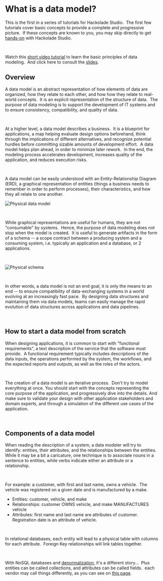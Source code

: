 # What is a data model?

This is the first in a series of tutorials for Hackolade Studio.&nbsp; The first few tutorials cover basic concepts to provide a complete and progressive picture.&nbsp; If these concepts are known to you, you may skip directly to get [hands-on](<Createyourfirstdatamodel.md>) with Hackolade Studio.

&nbsp;

Watch this [short video tutorial](<https://community.hackolade.com/slides/slide/part-1-what-is-a-data-model-3> "target=\"\_blank\"") to learn the basic principles of data modeling.&nbsp; And click here to consult the [slides](<https://www.slideshare.net/PascalDesmarets1/hackolade-tutorial-part-1-what-is-a-data-model> "target=\"\_blank\"").

## Overview

A data model is an abstract representation of how elements of data are organized, how they relate to each other, and how how they relate to real-world concepts.&nbsp; It is an explicit representation of the structure of data.&nbsp; The purpose of data modeling is to support the development of IT systems and to ensure consistency, compatibility, and quality of data. &nbsp;

&nbsp;

At a higher level, a data model describes a business.&nbsp; It is a blueprint for applications, a map helping evaluate design options beforehand, think through the implications of different alternatives, and recognize potential hurdles before committing sizable amounts of development effort.&nbsp; A data model helps plan ahead, in order to minimize later rework.&nbsp; In the end, the modeling process accelerates development, increases quality of the application, and reduces execution risks. &nbsp;

&nbsp;

A data model can be easily understood with an Entity-Relationship Diagram (ERD), a graphical representation of entities (things a business needs to remember in order to perform processes), their characteristics, and how they all relate to one another.

![Physical data model](<lib/Physical data model.png>)

&nbsp;

While graphical representations are useful for humans, they are not "consumable" by systems.&nbsp; Hence, the purpose of data modeling does not stop when the model is created.&nbsp; It is useful to generate artifacts in the form of a schema -- a scope contract between a producing system and a consuming system, i.e. typically an application and a database, or 2 applications.

&nbsp;

![Physical schema](<lib/Physical schema.png>)

&nbsp;

In other words, a data model is not an end goal, it is only the means to an end -- to ensure compatibility of data-exchanging systems in a world evolving at an increasingly fast pace.&nbsp; By designing data structures and maintaining them via data models, teams can easily manage the rapid evolution of data structures across applications and data pipelines.

&nbsp;

## How to start a data model from scratch

When designing applications, it is common to start with "functional requirements", a text description of the service that the software must provide.&nbsp; A functional requirement typically includes descriptions of the data inputs, the operations performed by the system, the workflows, and the expected reports and outputs, as well as the roles of the actors.

&nbsp;

The creation of a data model is an iterative process.&nbsp; Don't try to model everything at once. You should start with the concepts representing the core purpose of the application, and progressively dive into the details. And make sure to validate your design with other application stakeholders and domain experts, and through a simulation of the different use cases of the application.

&nbsp;

## Components of a data model

When reading the description of a system, a data modeler will try to identify: entities, their attributes, and the relationships between the entities.&nbsp; While it may be a bit a caricature, one technique is to associate nouns in a sentence to entities, while verbs indicate either an attribute or a relationship.

&nbsp;

For example: a customer, with first and last name, owns a vehicle.&nbsp; The vehicle was registered on a given date and is manufactured by a make.

* Entities: customer, vehicle, and make
* Relationships: customer OWNS vehicle, and make MANUFACTURES vehicle
* Attributes: first name and last name are attributes of customer.&nbsp; Registration date is an attribute of vehicle.

&nbsp;

In relational databases, each entity will lead to a physical table with columns for each attribute.&nbsp; Foreign Key relationships will link tables together.

&nbsp;

With NoSQL databases and [denormalization](<Relationshipsanddenormalization.md>), it's a different story...&nbsp; Plus entities can be called collections, and attributes can be called fields.&nbsp; each vendor may call things differently, as you can see on [this page](<SQLandNoSQLdatabasesAPIsandstora.md>).

